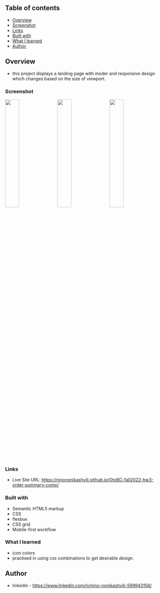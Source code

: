 ## Table of contents

  - [Overview](#overview)
  - [Screenshot](#screenshot)
  - [Links](#links)
  - [Built with](#built-with)
  - [What I learned](#what-i-learned)
  - [Author](#author)


## Overview
- this project displays a landing page with moder and responsive design which changes based on the size of viewport.

### Screenshot

<div width="100%">
      <img
        src="https://user-images.githubusercontent.com/61002720/200720033-5452927e-afec-4e4a-b159-ff3fe14d7add.png"
        width="30%"
        style="margin-right:3%"
        align="top"
      />
      <img
        src="https://user-images.githubusercontent.com/61002720/200719325-c3518b5a-84d5-4151-b9c1-db7290356af7.png"
	width="30%"
	style="margin-right:3%"
        align="top"
      />
      <img
        src="https://user-images.githubusercontent.com/61002720/200720171-a294597b-bd78-460e-9d38-fa7cbbc66706.png"
        width="30%"
        align="top"
      />
    </div>
  


### Links

- Live Site URL: https://ninononikashvili.github.io/OtoBC-fall2022-hw3-order-summary-comp/


### Built with

- Semantic HTML5 markup
- CSS 
- flexbox
- CSS grid
- Mobile-first workflow

### What I learned

- icon colors
- practised in using css combinations to get desirable design.


## Author

- linkedin - https://www.linkedin.com/in/nino-nonikashvili-599943158/
